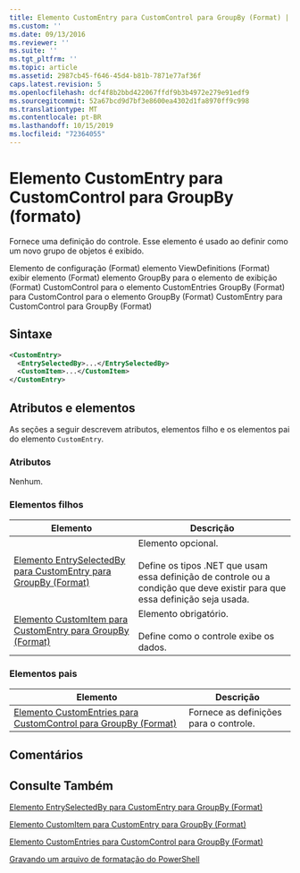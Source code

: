 ```yaml
---
title: Elemento CustomEntry para CustomControl para GroupBy (Format) | Microsoft Docs
ms.custom: ''
ms.date: 09/13/2016
ms.reviewer: ''
ms.suite: ''
ms.tgt_pltfrm: ''
ms.topic: article
ms.assetid: 2987cb45-f646-45d4-b81b-7871e77af36f
caps.latest.revision: 5
ms.openlocfilehash: dcf4f8b2bbd422067ffdf9b3b4972e279e91edf9
ms.sourcegitcommit: 52a67bcd9d7bf3e8600ea4302d1fa8970ff9c998
ms.translationtype: MT
ms.contentlocale: pt-BR
ms.lasthandoff: 10/15/2019
ms.locfileid: "72364055"
---
```

# <a name="customentry-element-for-customcontrol-for-groupby-format"></a>Elemento CustomEntry para CustomControl para GroupBy (formato)

Fornece uma definição do controle. Esse elemento é usado ao definir como um novo grupo de objetos é exibido.

Elemento de configuração (Format) elemento ViewDefinitions (Format) exibir elemento (Format) elemento GroupBy para o elemento de exibição (Format) CustomControl para o elemento CustomEntries GroupBy (Format) para CustomControl para o elemento GroupBy (Format) CustomEntry para CustomControl para GroupBy (Format)

## <a name="syntax"></a>Sintaxe

```xml
<CustomEntry>
  <EntrySelectedBy>...</EntrySelectedBy>
  <CustomItem>...</CustomItem>
</CustomEntry>
```

## <a name="attributes-and-elements"></a>Atributos e elementos

As seções a seguir descrevem atributos, elementos filho e os elementos pai do elemento `CustomEntry`.

### <a name="attributes"></a>Atributos

Nenhum.

### <a name="child-elements"></a>Elementos filhos

|Elemento|Descrição|
|-------------|-----------------|
|[Elemento EntrySelectedBy para CustomEntry para GroupBy (Format)](./entryselectedby-element-for-customentry-for-groupby-format.md)|Elemento opcional.<br /><br /> Define os tipos .NET que usam essa definição de controle ou a condição que deve existir para que essa definição seja usada.|
|[Elemento CustomItem para CustomEntry para GroupBy (Format)](./customitem-element-for-customentry-for-groupby-format.md)|Elemento obrigatório.<br /><br /> Define como o controle exibe os dados.|

### <a name="parent-elements"></a>Elementos pais

|Elemento|Descrição|
|-------------|-----------------|
|[Elemento CustomEntries para CustomControl para GroupBy (Format)](./customentries-element-for-customcontrol-for-groupby-format.md)|Fornece as definições para o controle.|

## <a name="remarks"></a>Comentários

## <a name="see-also"></a>Consulte Também

[Elemento EntrySelectedBy para CustomEntry para GroupBy (Format)](./entryselectedby-element-for-customentry-for-groupby-format.md)

[Elemento CustomItem para CustomEntry para GroupBy (Format)](./customitem-element-for-customentry-for-groupby-format.md)

[Elemento CustomEntries para CustomControl para GroupBy (Format)](./customentries-element-for-customcontrol-for-groupby-format.md)

[Gravando um arquivo de formatação do PowerShell](./writing-a-powershell-formatting-file.md)
